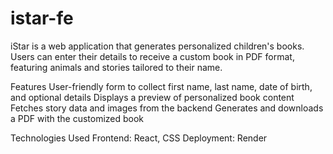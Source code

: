 # istar-fe

iStar is a web application that generates personalized children's books. Users can enter their details to receive a custom book in PDF format, featuring animals and stories tailored to their name.

Features
User-friendly form to collect first name, last name, date of birth, and optional details
Displays a preview of personalized book content
Fetches story data and images from the backend
Generates and downloads a PDF with the customized book

Technologies Used
Frontend: React, CSS
Deployment: Render